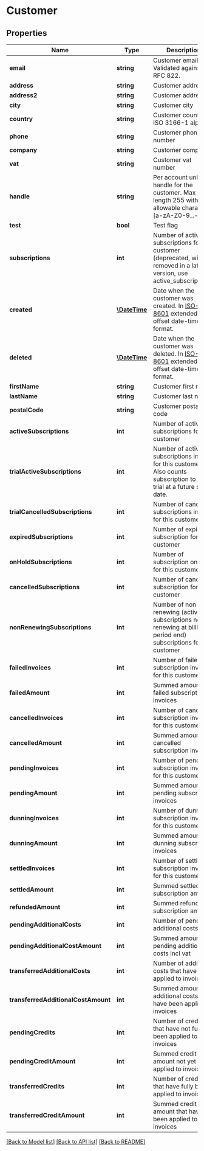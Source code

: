# Customer

## Properties
Name | Type | Description | Notes
------------ | ------------- | ------------- | -------------
**email** | **string** | Customer email. Validated against RFC 822. | [optional] 
**address** | **string** | Customer address | [optional] 
**address2** | **string** | Customer address2 | [optional] 
**city** | **string** | Customer city | [optional] 
**country** | **string** | Customer country in ISO 3166-1 alpha-2 | [optional] 
**phone** | **string** | Customer phone number | [optional] 
**company** | **string** | Customer company | [optional] 
**vat** | **string** | Customer vat number | [optional] 
**handle** | **string** | Per account unique handle for the customer. Max length 255 with allowable characters [a-zA-Z0-9_.-@]. | 
**test** | **bool** | Test flag | [optional] 
**subscriptions** | **int** | Number of active subscriptions for this customer (deprecated, will be removed in a later version, use active_subscriptions) | 
**created** | [**\DateTime**](\DateTime.md) | Date when the customer was created. In [ISO-8601](http://en.wikipedia.org/wiki/ISO_8601) extended offset date-time format. | 
**deleted** | [**\DateTime**](\DateTime.md) | Date when the customer was deleted. In [ISO-8601](http://en.wikipedia.org/wiki/ISO_8601) extended offset date-time format. | [optional] 
**firstName** | **string** | Customer first name | [optional] 
**lastName** | **string** | Customer last name | [optional] 
**postalCode** | **string** | Customer postal code | [optional] 
**activeSubscriptions** | **int** | Number of active subscriptions for this customer | 
**trialActiveSubscriptions** | **int** | Number of active subscriptions in trial for this customer. Also counts subscription to enter trial at a future start date. | 
**trialCancelledSubscriptions** | **int** | Number of cancelled subscriptions in trial for this customer | 
**expiredSubscriptions** | **int** | Number of expired subscription for this customer | 
**onHoldSubscriptions** | **int** | Number of subscription on hold for this customer | 
**cancelledSubscriptions** | **int** | Number of cancelled subscription for this customer | 
**nonRenewingSubscriptions** | **int** | Number of non renewing (active subscriptions not renewing at billing period end) subscriptions for this customer | 
**failedInvoices** | **int** | Number of failed subscription invoices for this customer | 
**failedAmount** | **int** | Summed amount for failed subscription invoices | 
**cancelledInvoices** | **int** | Number of cancelled subscription invoices for this customer | 
**cancelledAmount** | **int** | Summed amount for cancelled subscription invoices | 
**pendingInvoices** | **int** | Number of pending subscription invoices for this customer | 
**pendingAmount** | **int** | Summed amount for pending subscription invoices | 
**dunningInvoices** | **int** | Number of dunning subscription invoices for this customer | 
**dunningAmount** | **int** | Summed amount for dunning subscription invoices | 
**settledInvoices** | **int** | Number of settled subscription invoices for this customer | 
**settledAmount** | **int** | Summed settled subscription amount | 
**refundedAmount** | **int** | Summed refunded subscription amount | 
**pendingAdditionalCosts** | **int** | Number of pending additional costs | 
**pendingAdditionalCostAmount** | **int** | Summed amount of pending additional costs incl vat | 
**transferredAdditionalCosts** | **int** | Number of additional costs that have been applied to invoices | 
**transferredAdditionalCostAmount** | **int** | Summed amount of additional costs that have been applied to invoices | 
**pendingCredits** | **int** | Number of credits that have not fully been applied to invoices | 
**pendingCreditAmount** | **int** | Summed credit amount not yet applied to invoices | 
**transferredCredits** | **int** | Number of credits that have fully been applied to invoices | 
**transferredCreditAmount** | **int** | Summed credit amount that have been applied to invoices | 

[[Back to Model list]](../../README.md#documentation-for-models) [[Back to API list]](../../README.md#documentation-for-api-endpoints) [[Back to README]](../../README.md)

